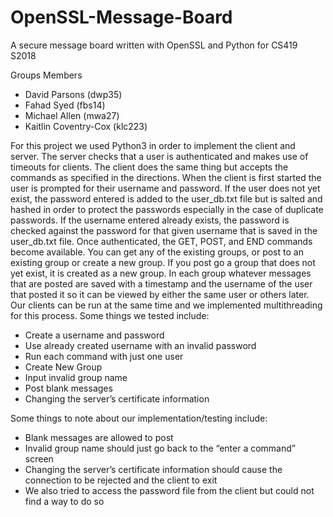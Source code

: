 # OpenSSL-Message-Board
A secure message board written with OpenSSL and Python for CS419 S2018

Groups Members
  - David Parsons (dwp35)
  - Fahad Syed (fbs14)
  - Michael Allen (mwa27)
  - Kaitlin Coventry-Cox (klc223)
  
For this project we used Python3 in order to implement the client and server. The server checks that a user is authenticated and makes use of timeouts for clients. The client does the same thing but accepts the commands as specified in the directions. When the client is first started the user is prompted for their username and password. If the user does not yet exist, the password entered is added to the user_db.txt file but is salted and hashed in order to protect the passwords especially in the case of duplicate passwords. If the username entered already exists, the password is checked against the password for that given username that is saved in the user_db.txt file. Once authenticated, the GET, POST, and END commands become available. You can get any of the existing groups, or post to an existing group or create a new group. If you post go a group that does not yet exist, it is created as a new group. In each group whatever messages that are posted are saved with a timestamp and the username of the user that posted it so it can be viewed by either the same user or others later. Our clients can be run at the same time and we implemented multithreading for this process. Some things we tested include:

  - Create a username and password 
  - Use already created username with an invalid password
  - Run each command with just one user
  - Create New Group 
  - Input invalid group name
  - Post blank messages
  - Changing the server’s certificate information 

Some things to note about our implementation/testing include:

  - Blank messages are allowed to post
  - Invalid group name should just go back to the “enter a command” screen
  - Changing the server’s certificate information should cause the connection to be rejected and the client to exit
  - We also tried to access the password file from the client but could not find a way to do so

